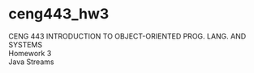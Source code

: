 # ceng443_hw3
CENG 443 INTRODUCTION TO OBJECT-ORIENTED PROG. LANG. AND SYSTEMS\
Homework 3\
Java Streams
